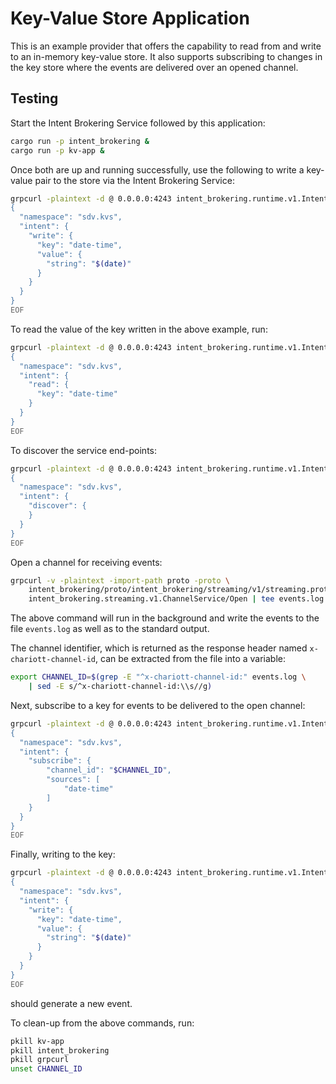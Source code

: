 # Key-Value Store Application

This is an example provider that offers the capability to read from
and write to an in-memory key-value store. It also supports subscribing to
changes in the key store where the events are delivered over an opened
channel.

## Testing

Start the Intent Brokering Service followed by this application:

```bash
cargo run -p intent_brokering &
cargo run -p kv-app &
```

Once both are up and running successfully, use the following to write a
key-value pair to the store via the Intent Brokering Service:

```bash
grpcurl -plaintext -d @ 0.0.0.0:4243 intent_brokering.runtime.v1.IntentBrokeringService/Fulfill <<EOF
{
  "namespace": "sdv.kvs",
  "intent": {
    "write": {
      "key": "date-time",
      "value": {
        "string": "$(date)"
      }
    }
  }
}
EOF
```

To read the value of the key written in the above example, run:

```bash
grpcurl -plaintext -d @ 0.0.0.0:4243 intent_brokering.runtime.v1.IntentBrokeringService/Fulfill <<EOF
{
  "namespace": "sdv.kvs",
  "intent": {
    "read": {
      "key": "date-time"
    }
  }
}
EOF
```

To discover the service end-points:

```bash
grpcurl -plaintext -d @ 0.0.0.0:4243 intent_brokering.runtime.v1.IntentBrokeringService/Fulfill <<EOF
{
  "namespace": "sdv.kvs",
  "intent": {
    "discover": {
    }
  }
}
EOF
```

Open a channel for receiving events:

```bash
grpcurl -v -plaintext -import-path proto -proto \
    intent_brokering/proto/intent_brokering/streaming/v1/streaming.proto 0.0.0.0:50064 \
    intent_brokering.streaming.v1.ChannelService/Open | tee events.log &
```

The above command will run in the background and write the events to the file
`events.log` as well as to the standard output.

The channel identifier, which is returned as the response header named
`x-chariott-channel-id`, can be extracted from the file into a variable:

```bash
export CHANNEL_ID=$(grep -E "^x-chariott-channel-id:" events.log \
    | sed -E s/^x-chariott-channel-id:\\s//g)
```

Next, subscribe to a key for events to be delivered to the open channel:

```bash
grpcurl -plaintext -d @ 0.0.0.0:4243 intent_brokering.runtime.v1.IntentBrokeringService/Fulfill <<EOF
{
  "namespace": "sdv.kvs",
  "intent": {
    "subscribe": {
        "channel_id": "$CHANNEL_ID",
        "sources": [
            "date-time"
        ]
    }
  }
}
EOF
```

Finally, writing to the key:

```bash
grpcurl -plaintext -d @ 0.0.0.0:4243 intent_brokering.runtime.v1.IntentBrokeringService/Fulfill <<EOF
{
  "namespace": "sdv.kvs",
  "intent": {
    "write": {
      "key": "date-time",
      "value": {
        "string": "$(date)"
      }
    }
  }
}
EOF
```

should generate a new event.

To clean-up from the above commands, run:

```bash
pkill kv-app
pkill intent_brokering
pkill grpcurl
unset CHANNEL_ID
```
